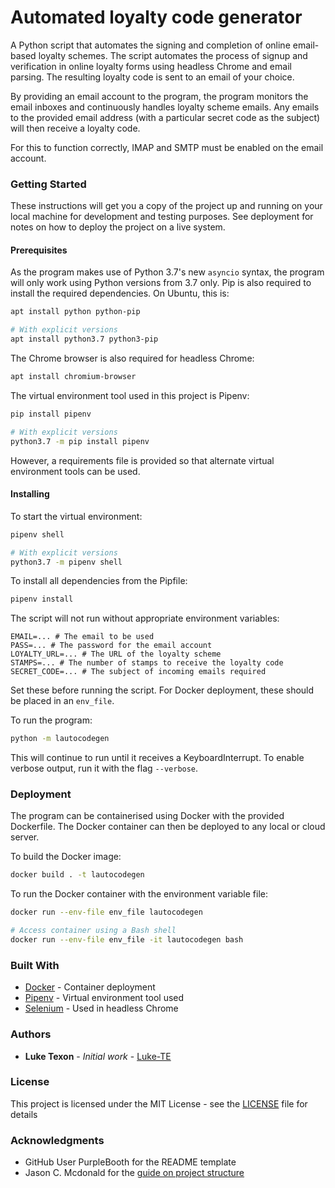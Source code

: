 # Automated loyalty code generator

A Python script that automates the signing and completion of online email-based loyalty schemes. 
The script automates the process of signup and verification in online loyalty forms using headless Chrome and email parsing. 
The resulting loyalty code is sent to an email of your choice. 

By providing an email account to the program, the program monitors the email inboxes and continuously
handles loyalty scheme emails. Any emails to the provided email address (with a particular secret code as the subject) will
then receive a loyalty code.

For this to function correctly, IMAP and SMTP must be enabled on the email account. 

### Getting Started

These instructions will get you a copy of the project up and running on your local machine for development and testing purposes. See deployment for notes on how to deploy the project on a live system.

#### Prerequisites

As the program makes use of Python 3.7's new `asyncio` syntax, the program will only work using
 Python versions from 3.7 only. Pip is also required to install the required dependencies.
On Ubuntu, this is:
```bash
apt install python python-pip

# With explicit versions 
apt install python3.7 python3-pip
``` 

The Chrome browser is also required for headless Chrome:
```bash
apt install chromium-browser
```  

The virtual environment tool used in this project is Pipenv:
```bash
pip install pipenv

# With explicit versions
python3.7 -m pip install pipenv
```  
However, a requirements file is provided so that alternate virtual environment tools can be used.

#### Installing

To start the virtual environment:
```bash
pipenv shell 

# With explicit versions
python3.7 -m pipenv shell
```

To install all dependencies from the Pipfile:
```bash
pipenv install
```

The script will not run without appropriate environment variables:
```
EMAIL=... # The email to be used
PASS=... # The password for the email account
LOYALTY_URL=... # The URL of the loyalty scheme
STAMPS=... # The number of stamps to receive the loyalty code
SECRET_CODE=... # The subject of incoming emails required
```
Set these before running the script. 
For Docker deployment, these should be placed in an `env_file`.

To run the program:
```bash
python -m lautocodegen
```
This will continue to run until it receives a KeyboardInterrupt. 
To enable verbose output, run it with the flag `--verbose`.


### Deployment

The program can be containerised using Docker with the provided Dockerfile. 
The Docker container can then be deployed to any local or cloud server.

To build the Docker image:
```bash
docker build . -t lautocodegen
```

To run the Docker container with the environment variable file:
```bash
docker run --env-file env_file lautocodegen

# Access container using a Bash shell
docker run --env-file env_file -it lautocodegen bash
```

### Built With

* [Docker](https://www.docker.com/) - Container deployment
* [Pipenv](https://github.com/pypa/pipenv) - Virtual environment tool used
* [Selenium](https://selenium.dev/) - Used in headless Chrome
 

### Authors

* **Luke Texon** - *Initial work* - [Luke-TE](https://github.com/Luke-TE)

### License

This project is licensed under the MIT License - see the [LICENSE](LICENSE) file for details

### Acknowledgments

* GitHub User PurpleBooth for the README template
* Jason C. Mcdonald for the [guide on project structure](https://dev.to/codemouse92/dead-simple-python-project-structure-and-imports-38c6)
